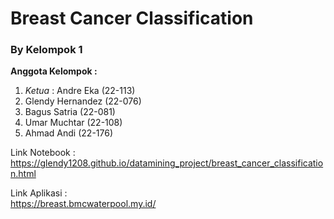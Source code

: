 <h1>Breast Cancer Classification</h1>
<h3>By Kelompok 1</h3>

<b>Anggota Kelompok : </b>
<ol>
  <li><em>Ketua</em> : Andre Eka (22-113)</li>
  <li>Glendy Hernandez (22-076)</li>
  <li>Bagus Satria (22-081)</li>
  <li>Umar Muchtar (22-108)</li>
  <li>Ahmad Andi (22-176)</li>
</ol>

Link Notebook : <br>
https://glendy1208.github.io/datamining_project/breast_cancer_classification.html

Link Aplikasi : <br>
https://breast.bmcwaterpool.my.id/
